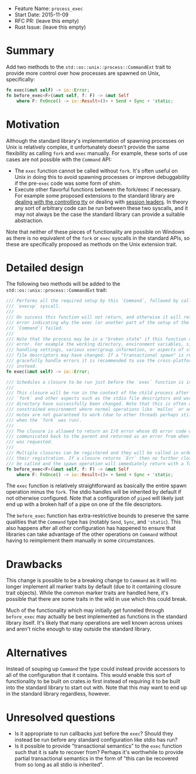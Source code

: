 - Feature Name: `process_exec`
- Start Date: 2015-11-09
- RFC PR: (leave this empty)
- Rust Issue: (leave this empty)

# Summary
[summary]: #summary

Add two methods to the `std::os::unix::process::CommandExt` trait to provide
more control over how processes are spawned on Unix, specifically:

```rust
fn exec(&mut self) -> io::Error;
fn before_exec<F>(&mut self, f: F) -> &mut Self
    where F: FnOnce() -> io::Result<()> + Send + Sync + 'static;
```

# Motivation
[motivation]: #motivation

Although the standard library's implementation of spawning processes on Unix is
relatively complex, it unfortunately doesn't provide the same flexibility as
calling `fork` and `exec` manually. For example, these sorts of use cases are
not possible with the `Command` API:

* The `exec` function cannot be called without `fork`. It's often useful on Unix
  in doing this to avoid spawning processes or improve debuggability if the
  pre-`exec` code was some form of shim.
* Execute other flavorful functions between the fork/exec if necessary. For
  example some proposed extensions to the standard library are [dealing with the
  controlling tty][tty] or dealing with [session leaders][session]. In theory
  any sort of arbitrary code can be run between these two syscalls, and it may
  not always be the case the standard library can provide a suitable
  abstraction.

[tty]: https://github.com/rust-lang/rust/pull/28982
[session]: https://github.com/rust-lang/rust/pull/26470

Note that neither of these pieces of functionality are possible on Windows as
there is no equivalent of the `fork` or `exec` syscalls in the standard APIs, so
these are specifically proposed as methods on the Unix extension trait.

# Detailed design
[design]: #detailed-design

The following two methods will be added to the
`std::os::unix::process::CommandExt` trait:

```rust
/// Performs all the required setup by this `Command`, followed by calling the
/// `execvp` syscall.
///
/// On success this function will not return, and otherwise it will return an
/// error indicating why the exec (or another part of the setup of the
/// `Command`) failed.
///
/// Note that the process may be in a "broken state" if this function returns in
/// error. For example the working directory, environment variables, signal
/// handling settings, various user/group information, or aspects of stdio
/// file descriptors may have changed. If a "transactional spawn" is required to
/// gracefully handle errors it is recommended to use the cross-platform `spawn`
/// instead.
fn exec(&mut self) -> io::Error;

/// Schedules a closure to be run just before the `exec` function is invoked.
///
/// This closure will be run in the context of the child process after the
/// `fork` and other aspects such as the stdio file descriptors and working
/// directory have successfully been changed. Note that this is often a very
/// constrained environment where normal operations like `malloc` or acquiring a
/// mutex are not guaranteed to work (due to other threads perhaps still running
/// when the `fork` was run).
///
/// The closure is allowed to return an I/O error whose OS error code will be
/// communicated back to the parent and returned as an error from when the spawn
/// was requested.
///
/// Multiple closures can be registered and they will be called in order of
/// their registration. If a closure returns `Err` then no further closures will
/// be called and the spawn operation will immediately return with a failure.
fn before_exec<F>(&mut self, f: F) -> &mut Self
    where F: FnOnce() -> io::Result<()> + Send + Sync + 'static;
```

The `exec` function is relatively straightforward as basically the entire spawn
operation minus the `fork`. The stdio handles will be inherited by default if
not otherwise configured. Note that a configuration of `piped` will likely just
end up with a broken half of a pipe on one of the file descriptors.

The `before_exec` function has extra-restrictive bounds to preserve the same
qualities that the `Command` type has (notably `Send`, `Sync`, and `'static`).
This also happens after all other configuration has happened to ensure that
libraries can take advantage of the other operations on `Command` without having
to reimplement them manually in some circumstances.

# Drawbacks
[drawbacks]: #drawbacks

This change is possible to be a breaking change to `Command` as it will no
longer implement all marker traits by default (due to it containing closure
trait objects). While the common marker traits are handled here, it's possible
that there are some traits in the wild in use which this could break.

Much of the functionality which may initially get funneled through `before_exec`
may actually be best implemented as functions in the standard library itself.
It's likely that many operations are well known across unixes and aren't niche
enough to stay outside the standard library.

# Alternatives
[alternatives]: #alternatives

Instead of souping up `Command` the type could instead provide accessors to all
of the configuration that it contains. This would enable this sort of
functionality to be built on crates.io first instead of requiring it to be built
into the standard library to start out with. Note that this may want to end up
in the standard library regardless, however.

# Unresolved questions
[unresolved]: #unresolved-questions

* Is it appropriate to run callbacks just before the `exec`? Should they instead
  be run before any standard configuration like stdio has run?
* Is it possible to provide "transactional semantics" to the `exec` function
  such that it is safe to recover from? Perhaps it's worthwhile to provide
  partial transactional semantics in the form of "this can be recovered from so
  long as all stdio is inherited".
